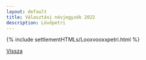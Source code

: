 ```yaml
---
layout: default
title: Választási névjegyzék 2022
description: Lövőpetri
---
```


{% include settlementHTMLs/Looxvooxxpetri.html %}

[Vissza](./)